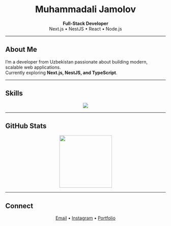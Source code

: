 <div align="center">

# Muhammadali Jamolov  
**Full-Stack Developer**  
Next.js • NestJS • React • Node.js  

</div>

---

## About Me  

I’m a developer from Uzbekistan passionate about building modern, scalable web applications.  
Currently exploring **Next.js, NestJS, and TypeScript**.  

---

## Skills  

<p align="center">
  <img src="https://skillicons.dev/icons?i=ts,js,react,nextjs,nodejs,nestjs,express,mongodb,tailwind,git,linux" />
</p>

---

## GitHub Stats  

<p align="center">
  <img src="https://github-readme-stats.vercel.app/api?username=muhammadali-fr&show_icons=true&theme=transparent&hide_border=true" height="165" />
</p>

---

## Connect  

<p align="center">
  <a href="mailto:muhammadalijamolov18@gmail.com">Email</a> •
  <a href="https://instagram.com/mukhamadali.001">Instagram</a> •
  <a href="https://muhammdal1-fr-portfolio.netlify.app/">Portfolio</a>
</p>
